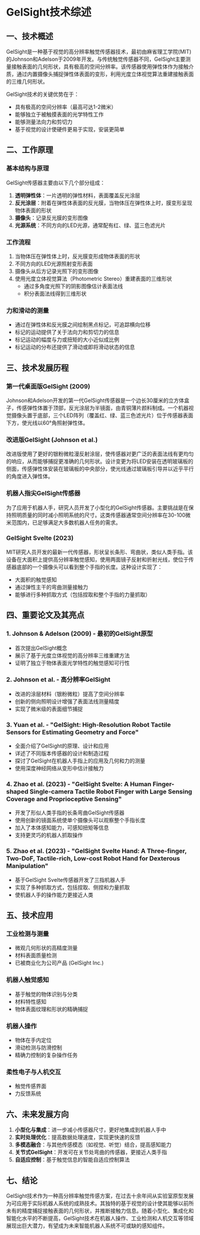 # GelSight技术综述

## 一、技术概述

GelSight是一种基于视觉的高分辨率触觉传感器技术，最初由麻省理工学院(MIT)的Johnson和Adelson于2009年开发。与传统触觉传感器不同，GelSight主要测量接触表面的几何形状，具有极高的空间分辨率。该传感器使用弹性体作为接触介质，通过内置摄像头捕捉弹性体表面的变形，利用光度立体视觉算法重建接触表面的三维几何形状。

GelSight技术的关键优势在于：
- 具有极高的空间分辨率（最高可达1-2微米）
- 能够独立于被触摸表面的光学特性工作
- 能够测量法向力和剪切力
- 基于视觉的设计使硬件更易于实现，安装更简单

## 二、工作原理

### 基本结构与原理

GelSight传感器主要由以下几个部分组成：
1. **透明弹性体**：一片透明的弹性材料，表面覆盖反光涂层
2. **反光涂层**：附着在弹性体表面的反光膜，当物体压在弹性体上时，膜变形呈现物体表面的形状
3. **摄像头**：记录反光膜的变形图像
4. **光源系统**：不同方向的LED光源，通常配有红、绿、蓝三色滤光片

### 工作流程

1. 当物体压在弹性体上时，反光膜变形成物体表面的形状
2. 不同方向的LED光源照射变形表面
3. 摄像头从后方记录光照下的变形图像
4. 使用光度立体视觉算法（Photometric Stereo）重建表面的三维形状
   - 通过多角度光照下的阴影图像估计表面法线
   - 积分表面法线得到三维形状

### 力和滑动的测量

- 通过在弹性体和反光膜之间绘制黑点标记，可追踪横向位移
- 标记的运动提供了关于法向力和剪切力的信息
- 标记运动的幅度与力或扭矩的大小近似成比例
- 标记运动的分布还提供了滑动或即将滑动状态的信息

## 三、技术发展历程

### 第一代桌面版GelSight (2009)

Johnson和Adelson开发的第一代GelSight传感器是一个边长30厘米的立方体盒子，传感弹性体置于顶部，反光涂层为半镜面，由青铜薄片颜料制成。一个机器视觉摄像头置于底部，三个LED阵列（覆盖红、绿、蓝三色滤光片）位于传感器表面下方，使光线以60°角照射弹性体。

### 改进版GelSight (Johnson et al.)

改进版使用了更好的银粉微粒漫反射涂层，使传感器对更广泛的表面法线有更均匀的响应，从而能够捕捉更准确的几何形状。设计变更为将LED安装在透明玻璃板的侧面，传感弹性体安装在玻璃板的中央部分，使光线通过玻璃板引导并以近乎平行的角度进入弹性体。

### 机器人指尖GelSight传感器

为了应用于机器人手，研究人员开发了小型化的GelSight传感器。主要挑战是在保持照明质量的同时减小照明系统的尺寸。这类传感器通常空间分辨率在30-100微米范围内，已足够满足大多数机器人任务的需求。

### GelSight Svelte (2023)

MIT研究人员开发的最新一代传感器，形状呈长条形、弯曲状，类似人类手指。该设备在大面积上提供高分辨率触觉感知，使用两面镜子反射和折射光线，使位于传感器底部的一个摄像头可以看到整个手指的长度。这种设计实现了：

- 大面积的触觉感知
- 通过弹性主干的弯曲测量接触力
- 能够进行多种抓取方式（包括捏取和整个手指的力量抓取）

## 四、重要论文及其亮点

### 1. Johnson & Adelson (2009) - 最初的GelSight原型
- 首次提出GelSight概念
- 展示了基于光度立体视觉的高分辨率三维重建方法
- 证明了独立于物体表面光学特性的触觉感知可行性

### 2. Johnson et al. - 高分辨率GelSight
- 改进的涂层材料（银粉微粒）提高了空间分辨率
- 创新的侧向照明设计增强了表面法线测量精度
- 实现了微米级的表面细节捕捉

### 3. Yuan et al. - "GelSight: High-Resolution Robot Tactile Sensors for Estimating Geometry and Force"
- 全面介绍了GelSight的原理、设计和应用
- 详述了不同版本传感器的设计和制造过程
- 探讨了GelSight在机器人手指上的应用及几何和力的测量
- 使用深度神经网络从变形中估计接触力

### 4. Zhao et al. (2023) - "GelSight Svelte: A Human Finger-shaped Single-camera Tactile Robot Finger with Large Sensing Coverage and Proprioceptive Sensing"
- 开发了形似人类手指的长条弯曲GelSight传感器
- 使用创新的镜面系统使单个摄像头可以观察整个手指长度
- 加入了本体感知能力，可感知扭矩等信息
- 支持更灵巧的机器人抓取操作

### 5. Zhao et al. (2023) - "GelSight Svelte Hand: A Three-finger, Two-DoF, Tactile-rich, Low-cost Robot Hand for Dexterous Manipulation"
- 基于GelSight Svelte传感器开发了三指机器人手
- 实现了多种抓取方式，包括捏取、侧捏和力量抓取
- 使机器人手的操作能力更接近人类

## 五、技术应用

### 工业检测与测量
- 微观几何形状的高精度测量
- 材料表面质量检测
- 已被商业化为公司产品 (GelSight Inc.)

### 机器人触觉感知
- 基于触觉的物体识别与分类
- 材料特性感知
- 物体表面纹理和形状的精确捕捉

### 机器人操作
- 物体在手内定位
- 滑动检测与防滑控制
- 精确力控制的复杂操作任务

### 柔性电子与人机交互
- 触觉传感界面
- 力反馈系统

## 六、未来发展方向

1. **小型化与集成**：进一步减小传感器尺寸，更好地集成到机器人手中
2. **实时处理优化**：提高数据处理速度，实现更快速的反馈
3. **多模态融合**：与其他传感模态（如视觉、听觉）结合，提高感知能力
4. **关节式GelSight**：开发可在关节处弯曲的传感器，更接近人类手指
5. **自适应控制**：基于触觉信息的智能自适应控制算法

## 七、结论

GelSight技术作为一种高分辨率触觉传感方案，在过去十余年间从实验室原型发展为可应用于实际机器人系统的成熟技术。其独特的基于视觉的设计使其能够以前所未有的精度捕捉接触表面的几何形状，并推断接触力信息。随着小型化、集成化和智能化水平的不断提高，GelSight技术在机器人操作、工业检测和人机交互等领域展现出巨大潜力，有望成为未来智能机器人系统不可或缺的感知组件。 